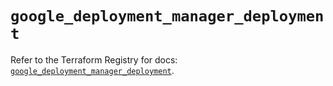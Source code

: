 # `google_deployment_manager_deployment`

Refer to the Terraform Registry for docs: [`google_deployment_manager_deployment`](https://registry.terraform.io/providers/hashicorp/google-beta/5.20.0/docs/resources/google_deployment_manager_deployment).
